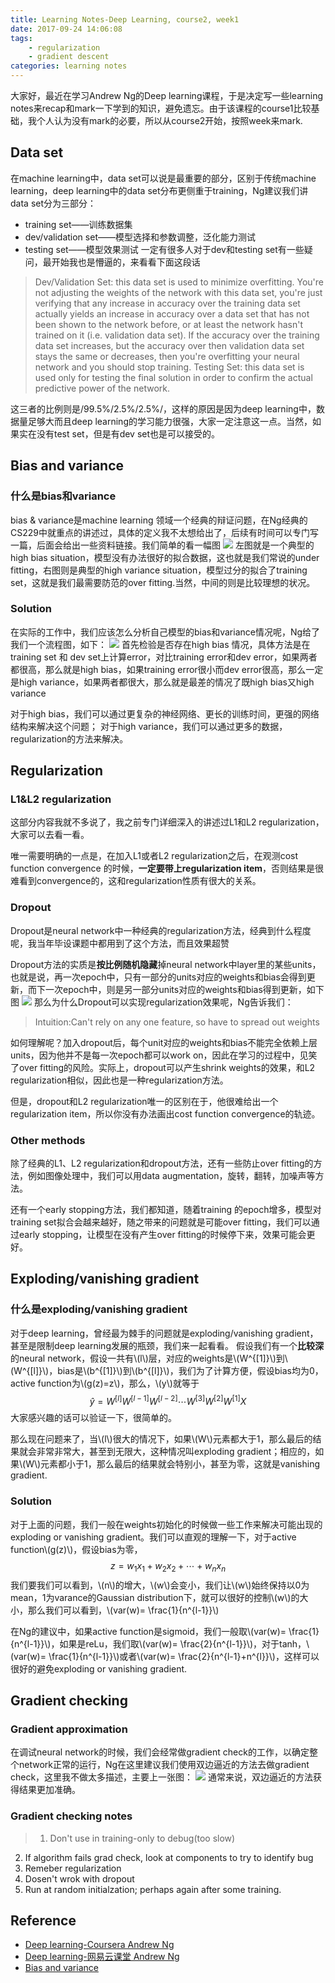 ```yaml
---
title: Learning Notes-Deep Learning, course2, week1
date: 2017-09-24 14:06:08
tags: 
	- regularization
	- gradient descent
categories: learning notes
---
```

大家好，最近在学习Andrew Ng的Deep learning课程，于是决定写一些learning notes来recap和mark一下学到的知识，避免遗忘。由于该课程的course1比较基础，我个人认为没有mark的必要，所以从course2开始，按照week来mark.
<!--more-->
## Data set
在machine learning中，data set可以说是最重要的部分，区别于传统machine learning，deep learning中的data set分布更侧重于training，Ng建议我们讲data set分为三部分：
* training set——训练数据集
* dev/validation set——模型选择和参数调整，泛化能力测试
* testing set——模型效果测试
一定有很多人对于dev和testing set有一些疑问，最开始我也是懵逼的，来看看下面这段话
> Dev/Validation Set: this data set is used to minimize overfitting. You're not adjusting the weights of the network with this data set, you're just verifying that any increase in accuracy over the training data set actually yields an increase in accuracy over a data set that has not been shown to the network before, or at least the network hasn't trained on it (i.e. validation data set). If the accuracy over the training data set increases, but the accuracy over then validation data set stays the same or decreases, then you're overfitting your neural network and you should stop training.
Testing Set: this data set is used only for testing the final solution in order to confirm the actual predictive power of the network.

这三者的比例则是/99.5%/2.5%/2.5%/，这样的原因是因为deep learning中，数据量足够大而且deep learning的学习能力很强，大家一定注意这一点。当然，如果实在没有test set，但是有dev set也是可以接受的。
## Bias and variance
### 什么是bias和variance
bias & variance是machine learning 领域一个经典的辩证问题，在Ng经典的CS229中就重点的讲述过，具体的定义我不太想给出了，后续有时间可以专门写一篇，后面会给出一些资料链接。我们简单的看一幅图
![](https://github.com/JoeAsir/blog-image/raw/master/blog/6/6-5.png)
左图就是一个典型的high bias situation，模型没有办法很好的拟合数据，这也就是我们常说的under fitting，右图则是典型的high variance situation，模型过分的拟合了training set，这就是我们最需要防范的over fitting.当然，中间的则是比较理想的状况。
### Solution
在实际的工作中，我们应该怎么分析自己模型的bias和variance情况呢，Ng给了我们一个流程图，如下：
![](https://github.com/JoeAsir/blog-image/raw/master/blog/6/6-2.png)
首先检验是否存在high bias 情况，具体方法是在training set 和 dev set上计算error，对比training error和dev error，如果两者都很高，那么就是high bias，如果training error很小而dev error很高，那么一定是high variance，如果两者都很大，那么就是最差的情况了既high bias又high variance

对于high bias，我们可以通过更复杂的神经网络、更长的训练时间，更强的网络结构来解决这个问题；
对于high variance，我们可以通过更多的数据，regularization的方法来解决。
## Regularization
### L1&L2 regularization
这部分内容我就不多说了，我之前专门详细深入的讲述过L1和L2 regularization，大家可以去看一看。

唯一需要明确的一点是，在加入L1或者L2 regularization之后，在观测cost function convergence 的时候，**一定要带上regularization item**，否则结果是很难看到convergence的，这和regularization性质有很大的关系。 
### Dropout
Dropout是neural network中一种经典的regularization方法，经典到什么程度呢，我当年毕设课题中都用到了这个方法，而且效果超赞

Dropout方法的实质是**按比例随机隐藏**掉neural network中layer里的某些units，也就是说，再一次epoch中，只有一部分的units对应的weights和bias会得到更新，而下一次epoch中，则是另一部分units对应的weights和bias得到更新，如下图
![](https://github.com/JoeAsir/blog-image/raw/master/blog/6/6-3.png)
那么为什么Dropout可以实现regularization效果呢，Ng告诉我们：
> Intuition:Can't rely on any one feature, so have to spread out weights

如何理解呢？加入dropout后，每个unit对应的weights和bias不能完全依赖上层units，因为他并不是每一次epoch都可以work on，因此在学习的过程中，见笑了over fitting的风险。实际上，dropout可以产生shrink weights的效果，和L2 regularization相似，因此也是一种regularization方法。

但是，dropout和L2 regularization唯一的区别在于，他很难给出一个regularization item，所以你没有办法画出cost function convergence的轨迹。
### Other methods
除了经典的L1、L2 regularization和dropout方法，还有一些防止over fitting的方法，例如图像处理中，我们可以用data augmentation，旋转，翻转，加噪声等方法。

还有一个early stopping方法，我们都知道，随着training 的epoch增多，模型对training set拟合会越来越好，随之带来的问题就是可能over fitting，我们可以通过early stopping，让模型在没有产生over fitting的时候停下来，效果可能会更好。
## Exploding/vanishing gradient
### 什么是exploding/vanishing gradient
对于deep learning，曾经最为棘手的问题就是exploding/vanishing gradient，甚至是限制deep learning发展的瓶颈，我们来一起看看。
 假设我们有一个**比较深**的neural network，假设一共有\\(l\\)层，对应的weights是\\(W^{[1]}\\)到\\(W^{[l]}\\)，bias是\\(b^{[1]}\\)到\\(b^{[l]}\\)，我们为了计算方便，假设bias均为0，active function为\\(g(z)=z\\)，那么，\\(y\\)就等于
$$\hat{y}=W^{[l]}W^{[l-1]}W^{[l-2]} \cdots W^{[3]}W^{[2]}W^{[1]}X$$
大家感兴趣的话可以验证一下，很简单的。

那么现在问题来了，当\\(l\\)很大的情况下，如果\\(W\\)元素都大于1，那么最后的结果就会非常非常大，甚至到无限大，这种情况叫exploding gradient；相应的，如果\\(W\\)元素都小于1，那么最后的结果就会特别小，甚至为零，这就是vanishing gradient.
### Solution
对于上面的问题，我们一般在weights初始化的时候做一些工作来解决可能出现的exploding or vanishing gradient。我们可以直观的理解一下，对于active function\\(g(z)\\)，假设bias为零，
$$z=w_{1}x_1 +w_{2}x_2+ \cdots +w_{n}x_n$$
我们要我们可以看到，\\(n\\)的增大，\\(w\\)会变小，我们让\\(w\\)始终保持以0为mean，1为varance的Gaussian distribution下，就可以很好的控制\\(w\\)的大小，那么我们可以看到，\\(var(w)= \frac{1}{n^{l-1}}\\)

在Ng的建议中，如果active function是sigmoid，我们一般取\\(var(w)= \frac{1}{n^{l-1}}\\)，如果是reLu，我们取\\(var(w)= \frac{2}{n^{l-1}}\\)，对于tanh，\\(var(w)= \frac{1}{n^{l-1}}\\)或者\\(var(w)= \frac{2}{n^{l-1}+n^{l}}\\)，这样可以很好的避免exploding or vanishing gradient.
## Gradient checking
### Gradient approximation
在调试neural network的时候，我们会经常做gradient check的工作，以确定整个network正常的运行，Ng在这里建议我们使用双边逼近的方法去做gradient check，这里我不做太多描述，主要上一张图：
![](https://github.com/JoeAsir/blog-image/raw/master/blog/6/6-6.png)
通常来说，双边逼近的方法获得结果更加准确。
### Gradient checking notes
> 1. Don't use in training-only to debug(too slow)
2. If algorithm fails grad check, look at components to try to identify bug
3. Remeber regularization
4. Dosen't wrok with dropout
5. Run at random initialzation; perhaps again after some training.

## Reference
* [Deep learning-Coursera Andrew Ng](https://www.coursera.org/specializations/deep-learning)
* [Deep learning-网易云课堂 Andrew Ng](https://mooc.study.163.com/course/deeplearning_ai-2001281003#/info)
* [Bias and variance](https://en.wikipedia.org/wiki/Bias%E2%80%93variance_tradeoff)
